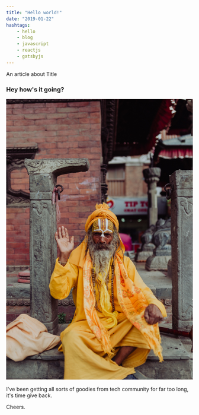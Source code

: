 ```yaml
---
title: "Hello world!"
date: "2019-01-22"
hashtags:
    - hello
    - blog
    - javascript
    - reactjs
    - gatsbyjs
---
```


An article about Title

### Hey how's it going?

![alt](./oldman.jpg)

I've been getting all sorts of goodies from tech community for far too long, it's time give back.

Cheers.
